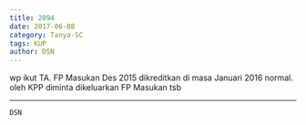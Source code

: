 ```yaml
---
title: 2094
date: 2017-06-08
category: Tanya-SC
tags: KUP
author: DSN
---
```


wp ikut TA. FP Masukan Des 2015 dikreditkan di masa Januari 2016 normal. oleh KPP diminta dikeluarkan FP Masukan tsb

---



`DSN`
